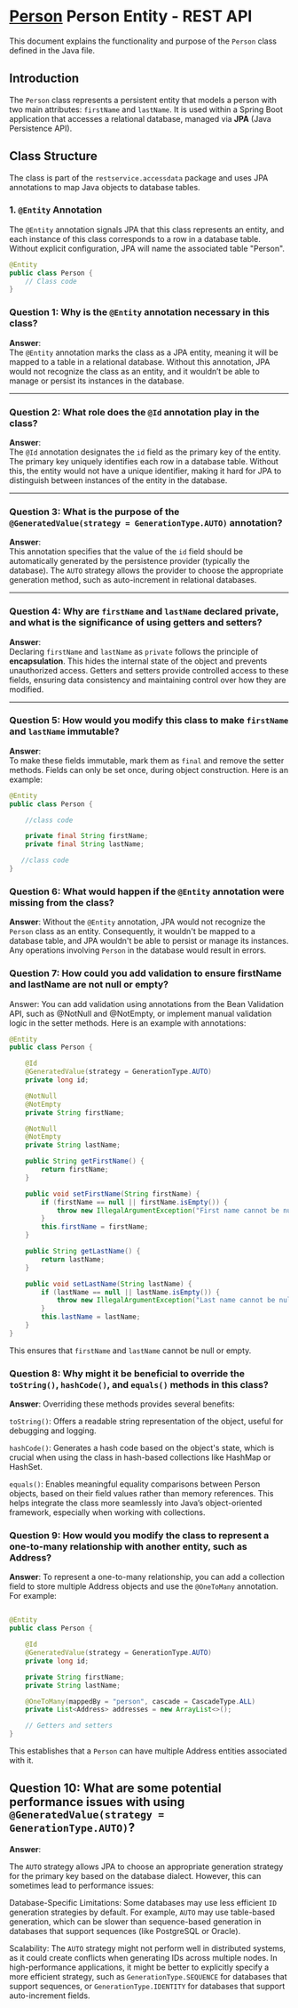 # [Person](./Person.java) Person Entity - REST API

This document explains the functionality and purpose of the `Person` class defined in the Java file.

## Introduction

The `Person` class represents a persistent entity that models a person with two main attributes: `firstName` and `lastName`. It is used within a Spring Boot application that accesses a relational database, managed via **JPA** (Java Persistence API).

## Class Structure

The class is part of the `restservice.accessdata` package and uses JPA annotations to map Java objects to database tables.

### 1. `@Entity` Annotation

The `@Entity` annotation signals JPA that this class represents an entity, and each instance of this class corresponds to a row in a database table. Without explicit configuration, JPA will name the associated table "Person".

```java
@Entity
public class Person {
    // Class code
}
```

### **Question 1**: Why is the `@Entity` annotation necessary in this class?
**Answer**:  
The `@Entity` annotation marks the class as a JPA entity, meaning it will be mapped to a table in a relational database. Without this annotation, JPA would not recognize the class as an entity, and it wouldn’t be able to manage or persist its instances in the database.

---

### **Question 2**: What role does the `@Id` annotation play in the class?
**Answer**:  
The `@Id` annotation designates the `id` field as the primary key of the entity. The primary key uniquely identifies each row in a database table. Without this, the entity would not have a unique identifier, making it hard for JPA to distinguish between instances of the entity in the database.

---

### **Question 3**: What is the purpose of the `@GeneratedValue(strategy = GenerationType.AUTO)` annotation?
**Answer**:  
This annotation specifies that the value of the `id` field should be automatically generated by the persistence provider (typically the database). The `AUTO` strategy allows the provider to choose the appropriate generation method, such as auto-increment in relational databases.

---

### **Question 4**: Why are `firstName` and `lastName` declared private, and what is the significance of using getters and setters?
**Answer**:  
Declaring `firstName` and `lastName` as `private` follows the principle of **encapsulation**. This hides the internal state of the object and prevents unauthorized access. Getters and setters provide controlled access to these fields, ensuring data consistency and maintaining control over how they are modified.

---

### **Question 5**: How would you modify this class to make `firstName` and `lastName` immutable?
**Answer**:  
To make these fields immutable, mark them as `final` and remove the setter methods. Fields can only be set once, during object construction. Here is an example:

```java
@Entity
public class Person {

    //class code

    private final String firstName;
    private final String lastName;

   //class code
}
```
### **Question 6**: What would happen if the  `@Entity` annotation were missing from the class?
**Answer**:
Without the `@Entity` annotation, JPA would not recognize the `Person` class as an entity. Consequently, it wouldn't be mapped to a database table, and JPA wouldn't be able to persist or manage its instances. Any operations involving `Person` in the database would result in errors.

### **Question 7**: How could you add validation to ensure firstName and lastName are not null or empty?
Answer:
You can add validation using annotations from the Bean Validation API, such as @NotNull and @NotEmpty, or implement manual validation logic in the setter methods. Here is an example with annotations:

```java
@Entity
public class Person {

    @Id
    @GeneratedValue(strategy = GenerationType.AUTO)
    private long id;

    @NotNull
    @NotEmpty
    private String firstName;

    @NotNull
    @NotEmpty
    private String lastName;

    public String getFirstName() {
        return firstName;
    }

    public void setFirstName(String firstName) {
        if (firstName == null || firstName.isEmpty()) {
            throw new IllegalArgumentException("First name cannot be null or empty");
        }
        this.firstName = firstName;
    }

    public String getLastName() {
        return lastName;
    }

    public void setLastName(String lastName) {
        if (lastName == null || lastName.isEmpty()) {
            throw new IllegalArgumentException("Last name cannot be null or empty");
        }
        this.lastName = lastName;
    }
}
```
This ensures that `firstName` and `lastName` cannot be null or empty.

### **Question 8**: Why might it be beneficial to override the `toString()`, `hashCode()`, and `equals()` methods in this class?
**Answer**:
Overriding these methods provides several benefits:

`toString()`: Offers a readable string representation of the object, useful for debugging and logging.

`hashCode()`: Generates a hash code based on the object's state, which is crucial when using the class in hash-based collections like HashMap or HashSet.

`equals()`: Enables meaningful equality comparisons between Person objects, based on their field values rather than memory references.
This helps integrate the class more seamlessly into Java’s object-oriented framework, especially when working with collections.

### **Question 9**: How would you modify the class to represent a one-to-many relationship with another entity, such as Address?
**Answer**:
To represent a one-to-many relationship, you can add a collection field to store multiple Address objects and use the `@OneToMany` annotation. For example:

```java

@Entity
public class Person {

    @Id
    @GeneratedValue(strategy = GenerationType.AUTO)
    private long id;

    private String firstName;
    private String lastName;

    @OneToMany(mappedBy = "person", cascade = CascadeType.ALL)
    private List<Address> addresses = new ArrayList<>();

    // Getters and setters
}
```
This establishes that a `Person` can have multiple Address entities associated with it.

## **Question 10**: What are some potential performance issues with using ``@GeneratedValue(strategy = GenerationType.AUTO)``?
**Answer**:

The ``AUTO`` strategy allows JPA to choose an appropriate generation strategy for the primary key based on the database dialect. However, this can sometimes lead to performance issues:

Database-Specific Limitations: Some databases may use less efficient ``ID`` generation strategies by default. For example, ``AUTO`` may use table-based generation, which can be slower than sequence-based generation in databases that support sequences (like PostgreSQL or Oracle).

Scalability: The `AUTO` strategy might not perform well in distributed systems, as it could create conflicts when generating IDs across multiple nodes.
In high-performance applications, it might be better to explicitly specify a more efficient strategy, such as ``GenerationType.SEQUENCE`` for databases that support sequences, or ``GenerationType.IDENTITY`` for databases that support auto-increment fields.